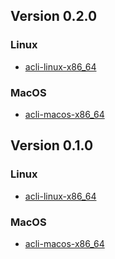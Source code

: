 ## Version 0.2.0

### Linux

- [acli-linux-x86_64](https://s3.amazonaws.com/acli/builds/0.2.0/acli-linux-x86_64)

### MacOS

- [acli-macos-x86_64](https://s3.amazonaws.com/acli/builds/0.2.0/acli-macos-x86_64)

## Version 0.1.0

### Linux

- [acli-linux-x86_64](https://s3-eu-west-1.amazonaws.com/acli/builds/0.1.0/acli-linux-x86_64)

### MacOS

- [acli-macos-x86_64](https://s3-eu-west-1.amazonaws.com/acli/builds/0.1.0/acli-macos-x86_64)